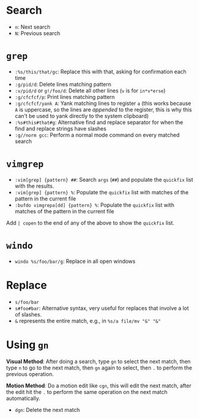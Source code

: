 # Search

- `n`: Next search
- `N`: Previous search

# `grep`

- `:%s/this/that/gc`: Replace this with that, asking for confirmation each time
- `:g/pid/d`: Delete lines matching pattern
- `:v/pid/d` or `g!/foo/d`: Delete all other lines (`v` is for `in*v*erse`)
- `:g/cfcfcf/p`: Print lines matching pattern
- `:g/cfcfcf/yank A`: Yank matching lines to register `a` (this works because `A` is uppercase, so the lines are *appended* to the register, this is why this can't be used to yank directly to the system clipboard)
- `:%s#this#that#g`: Alternative find and replace separator for when the find and replace strings have slashes
- `:g//norm gcc`: Perform a normal mode command on every matched search

# `vimgrep`

- `:vim[grep] {pattern} ##`: Search `args` (`##`) and populate the `quickfix` list with the results.
- `:vim[grep] {pattern} %`: Populate the `quickfix` list with matches of the pattern in the current file
- `:bufdo vimgrepa[dd] {pattern} %`: Populate the `quickfix` list with matches of the pattern in the current file

Add `| copen` to the end of any of the above to show the `quickfix` list.

# `windo`

- `windo %s/foo/bar/g`: Replace in all open windows

# Replace

- `s/foo/bar`
- `s#foo#bar`: Alternative syntax, very useful for replaces that involve a lot of slashes.
- `&` represents the entire match, e.g., in `%s/a file/mv "&" "&"`

# Using `gn`

**Visual Method**: After doing a search, type `gn` to select the next match, then type `n` to go to the next match, then `gn` again to select, then `.` to perform the previous operation.

**Motion Method**: Do a motion edit like `cgn`, this will edit the next match, after the edit hit the `.` to perform the same operation on the next match automatically.

- `dgn`: Delete the next match
